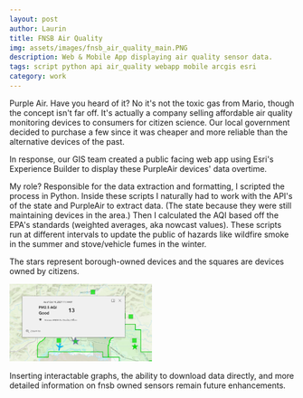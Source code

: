```yaml
---
layout: post
author: Laurin
title: FNSB Air Quality
img: assets/images/fnsb_air_quality_main.PNG
description: Web & Mobile App displaying air quality sensor data. 
tags: script python api air_quality webapp mobile arcgis esri
category: work
---
```


Purple Air. Have you heard of it? No it's not the toxic gas from Mario, though the concept isn't far off. It's actually a company selling affordable air quality monitoring devices to consumers for citizen science. Our local government decided to purchase a few since it was  cheaper and more reliable than the alternative devices of the past. 

In response, our GIS team created a public facing web app using Esri's Experience Builder to display these PurpleAir devices' data overtime. 

My role? Responsible for the data extraction and formatting, I scripted the process in Python. Inside these scripts I naturally had to work with the API's of the state and PurpleAir to extract data. (The state because they were still maintaining devices in the area.) Then I calculated the AQI based off the EPA's standards (weighted averages, aka nowcast values). These scripts run at different intervals to update the public of hazards like wildfire smoke in the summer and stove/vehicle fumes in the winter. 

The stars represent borough-owned devices and the squares are devices owned by citizens. 

<img src="/assets/images/fnsb_air_quality_popup.PNG" alt="Web map popup showing AQI value." width="50%" class="center"/>

Inserting interactable graphs, the ability to download data directly, and more detailed information on fnsb owned sensors remain future enhancements. 